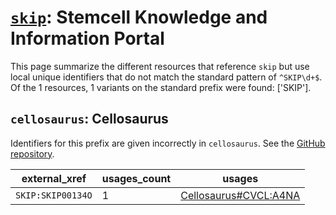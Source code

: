 # [`skip`](https://bioregistry.io/skip): Stemcell Knowledge and Information Portal

This page summarize the different resources that reference `skip`
but use local unique identifiers that do not match the standard pattern of
`^SKIP\d+$`. Of the 1 resources,
1 variants on the standard prefix were found: ['SKIP'].

## `cellosaurus`: Cellosaurus

Identifiers for this prefix are given incorrectly in `cellosaurus`. See the [GitHub repository](https://github.com/calipho-sib/cellosaurus).

| external_xref     |   usages_count | usages                                                                        |
|-------------------|----------------|-------------------------------------------------------------------------------|
| `SKIP:SKIP00134O` |              1 | [Cellosaurus#CVCL:A4NA](http://purl.obolibrary.org/obo/Cellosaurus#CVCL_A4NA) |

